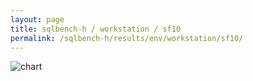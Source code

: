 ```yaml
---
layout: page
title: sqlbench-h / workstation / sf10 
permalink: /sqlbench-h/results/env/workstation/sf10/
---
```

![chart](/home/andy/git/sql-benchmarks/sqlbench-results/sqlbench-h/results/env/workstation/sf10/sqlbench-h-workstation-10.png)
